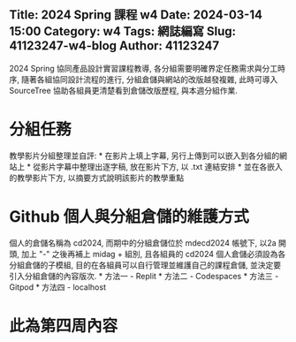 Title: 2024 Spring 課程 w4
Date: 2024-03-14 15:00
Category: w4
Tags: 網誌編寫
Slug: 41123247-w4-blog
Author: 41123247
---

2024 Spring 協同產品設計實習課程教導, 各分組需要明確界定任務需求與分工時序, 隨著各組協同設計流程的進行, 分組倉儲與網站的改版越發複雜, 此時可導入 SourceTree 協助各組員更清楚看到倉儲改版歷程, 與本週分組作業.

<!-- PELICAN_END_SUMMARY -->

# 分組任務
教學影片分組整理並自評: * 在影片上填上字幕, 另行上傳到可以嵌入到各分組的網站上 * 從影片字幕中整理出逐字稿, 放在影片下方, 以 .txt 連結安排 * 並在各嵌入的教學影片下方, 以摘要方式說明該影片的教學重點
# Github 個人與分組倉儲的維護方式
個人的倉儲名稱為 cd2024, 而期中的分組倉儲位於 mdecd2024 帳號下, 以2a 開頭, 加上 "-" 之後再補上 midag + 組別, 且各組員的 cd2024 個人倉儲必須設為各分組倉儲的子模組, 目的在各組員可以自行管理並維護自己的課程倉儲, 並決定要引入分組倉儲的內容版次. * 方法一 - Replit * 方法二 - Codespaces * 方法三 - Gitpod * 方法四 - localhost
# 此為第四周內容